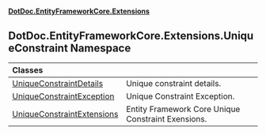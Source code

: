 #### [DotDoc\.EntityFrameworkCore\.Extensions](Home 'Home')

## DotDoc\.EntityFrameworkCore\.Extensions\.UniqueConstraint Namespace

| Classes | |
| :--- | :--- |
| [UniqueConstraintDetails](UniqueConstraintDetails 'DotDoc\.EntityFrameworkCore\.Extensions\.UniqueConstraint\.UniqueConstraintDetails') | Unique constraint details\. |
| [UniqueConstraintException](UniqueConstraintException 'DotDoc\.EntityFrameworkCore\.Extensions\.UniqueConstraint\.UniqueConstraintException') | Unique Constraint Exception\. |
| [UniqueConstraintExtensions](UniqueConstraintExtensions 'DotDoc\.EntityFrameworkCore\.Extensions\.UniqueConstraint\.UniqueConstraintExtensions') | Entity Framework Core Unique Constraint Exensions\. |
